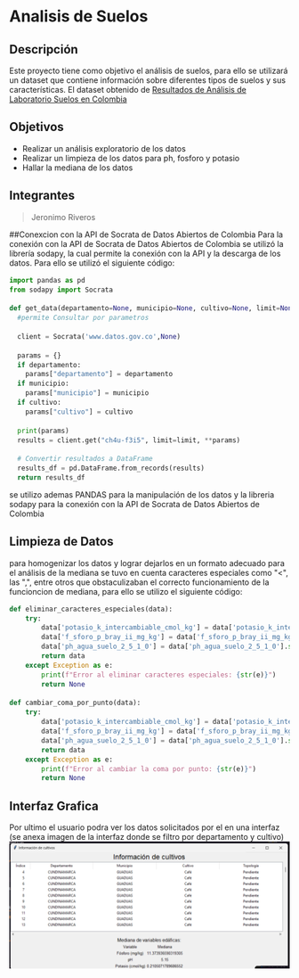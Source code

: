 # Analisis de Suelos

## Descripción
Este proyecto tiene como objetivo el análisis de suelos, para ello se utilizará un dataset que contiene información sobre diferentes tipos de suelos y sus características. El dataset obtenido de [Resultados de Análisis de Laboratorio Suelos en Colombia](https://www.datos.gov.co/Agricultura-y-Desarrollo-Rural/Resultados-de-An-lisis-de-Laboratorio-Suelos-en-Co/ch4u-f3i5/about_data)


## Objetivos
- Realizar un análisis exploratorio de los datos
- Realizar un limpieza  de los datos para ph, fosforo y potasio
- Hallar la mediana de los datos

## Integrantes
>Jeronimo Riveros

##Conexcion con la API de Socrata de Datos Abiertos de Colombia
Para la conexión con la API de Socrata de Datos Abiertos de Colombia se utilizó la librería sodapy, la cual permite la conexión con la API y la descarga de los datos. Para ello se utilizó el siguiente código:

```python
import pandas as pd
from sodapy import Socrata   

def get_data(departamento=None, municipio=None, cultivo=None, limit=None): 
  #permite Consultar por parametros

  client = Socrata('www.datos.gov.co',None)

  params = {}
  if departamento:
    params["departamento"] = departamento
  if municipio:
    params["municipio"] = municipio
  if cultivo:
    params["cultivo"] = cultivo

  print(params)
  results = client.get("ch4u-f3i5", limit=limit, **params)

  # Convertir resultados a DataFrame
  results_df = pd.DataFrame.from_records(results)
  return results_df

```
se utilizo ademas PANDAS para la manipulación de los datos y la libreria sodapy para la conexión con la API de Socrata de Datos Abiertos de Colombia

## Limpieza de Datos
para homogenizar los datos y lograr dejarlos en un formato adecuado para el análisis de la mediana se tuvo en cuenta caracteres especiales como "<", las ",", entre otros que obstaculizaban el correcto funcionamiento de la funcioncion de mediana, para ello se utilizo el siguiente código:

```python
def eliminar_caracteres_especiales(data):
    try:
        data['potasio_k_intercambiable_cmol_kg'] = data['potasio_k_intercambiable_cmol_kg'].str.replace('[<>]', '', regex=True)
        data['f_sforo_p_bray_ii_mg_kg'] = data['f_sforo_p_bray_ii_mg_kg'].str.replace('[<>]', '', regex=True)
        data['ph_agua_suelo_2_5_1_0'] = data['ph_agua_suelo_2_5_1_0'].str.replace('[<>]', '', regex=True)
        return data
    except Exception as e:
        print(f"Error al eliminar caracteres especiales: {str(e)}")
        return None
    
def cambiar_coma_por_punto(data):
    try:
        data['potasio_k_intercambiable_cmol_kg'] = data['potasio_k_intercambiable_cmol_kg'].str.replace(',', '.', regex=True)
        data['f_sforo_p_bray_ii_mg_kg'] = data['f_sforo_p_bray_ii_mg_kg'].str.replace(',', '.', regex=True)
        data['ph_agua_suelo_2_5_1_0'] = data['ph_agua_suelo_2_5_1_0'].str.replace(',', '.', regex=True)
        return data
    except Exception as e:
        print(f"Error al cambiar la coma por punto: {str(e)}")
        return None
```

## Interfaz Grafica
Por ultimo el usuario podra ver los datos solicitados por el en una interfaz
(se anexa imagen de la interfaz donde se filtro por departamento y cultivo)
![Interfaz](./img/interfaz.png)


